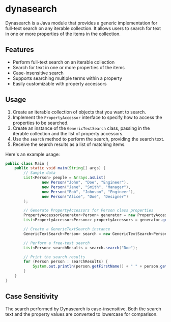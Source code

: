 # dynasearch

Dynasearch is a Java module that provides a generic implementation for full-text search on any iterable collection. It allows users to search for text in one or more properties of the items in the collection.

## Features

- Perform full-text search on an iterable collection
- Search for text in one or more properties of the items
- Case-insensitive search
- Supports searching multiple terms within a property
- Easily customizable with property accessors

## Usage

1. Create an iterable collection of objects that you want to search.
2. Implement the `PropertyAccessor` interface to specify how to access the properties to be searched.
3. Create an instance of the `GenericTextSearch` class, passing in the iterable collection and the list of property accessors.
4. Use the `search` method to perform the search, providing the search text.
5. Receive the search results as a list of matching items.

Here's an example usage:

```java
public class Main {
    public static void main(String[] args) {
        // Sample data
        List<Person> people = Arrays.asList(
                new Person("John", "Doe", "Engineer"),
                new Person("Jane", "Smith", "Manager"),
                new Person("Bob", "Johnson", "Engineer"),
                new Person("Alice", "Doe", "Designer")
        );

        // Generate PropertyAccessors for Person class properties
        PropertyAccessorGenerator<Person> generator = new PropertyAccessorGenerator<>(Person.class);
        List<PropertyAccessor<Person>> propertyAccessors = generator.generatePropertyAccessors();

        // Create a GenericTextSearch instance
        GenericTextSearch<Person> search = new GenericTextSearch<Person>(people, propertyAccessors);

        // Perform a free-text search
        List<Person> searchResults = search.search("Doe");

        // Print the search results
        for (Person person : searchResults) {
            System.out.println(person.getFirstName() + " " + person.getLastName() + " - " + person.getJobTitle());
        }
    }
}

```

## Case Sensitivity

The search performed by Dynasearch is case-insensitive. Both the search text and the property values are converted to lowercase for comparison.
